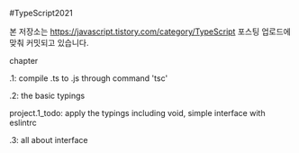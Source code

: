 #TypeScript2021

본 저장소는 https://javascript.tistory.com/category/TypeScript 포스팅 업로드에 맞춰
커밋되고 있습니다.

chapter

.1: compile .ts to .js through command 'tsc'

.2: the basic typings

project.1_todo: apply the typings including void, simple interface with eslintrc

.3: all about interface



